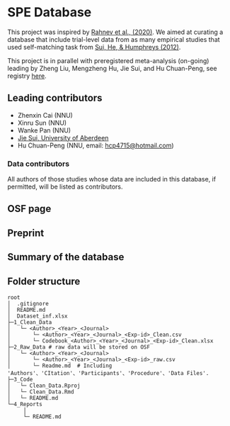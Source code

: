 # SPE Database
This project was inspired by [Rahnev et al., (2020)](https://doi.org/10.1038/s41562-019-0813-1). We aimed at curating a database that include trial-level data from as many empirical studies that used self-matching task from [Sui, He, & Humphreys (2012)](http://www.ncbi.nlm.nih.gov/pubmed/22963229).

This project is in parallel with preregistered meta-analysis (on-going) leading by Zheng Liu, Mengzheng Hu, Jie Sui, and Hu Chuan-Peng, see registry [here](https://osf.io/euqmf).

## Leading contributors
- Zhenxin Cai (NNU)
- Xinru Sun (NNU)
- Wanke Pan (NNU)
- [Jie Sui, University of Aberdeen](https://www.abdn.ac.uk/people/jie.sui)
- Hu Chuan-Peng (NNU, email: hcp4715@hotmail.com)

### Data contributors
All authors of those studies whose data are included in this database, if permitted, will be listed as contributors.

## OSF page

## Preprint

## Summary of the database

## Folder structure

```
root
│  .gitignore
│  README.md
│  Dataset_inf.xlsx 
├─1_Clean_Data 
│   └─ <Author>_<Year>_<Journal>
│       └─ <Author>_<Year>_<Journal>_<Exp-id>_Clean.csv
│       └─ Codebook_<Author>_<Year>_<Journal>_<Exp-id>_Clean.xlsx
├─2_Raw_Data # raw data will be stored on OSF
│   └─ <Author>_<Year>_<Journal>
│       └─ <Author>_<Year>_<Journal>_<Exp-id>_raw.csv
│       └─ Readme.md  # Including 'Authors'、'CItation'、'Participants'、'Procedure'、'Data Files'.
├─3_Code
│   └─ Clean_Data.Rproj
│   └─ Clean_Data.Rmd
│   └─ README.md
└─4_Reports
     │
     └─ README.md

```
